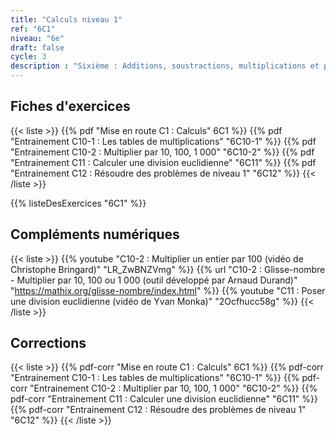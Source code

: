 ```yaml
---
title: "Calculs niveau 1"
ref: "6C1"
niveau: "6e"
draft: false
cycle: 3
description : "Sixième : Additions, soustractions, multiplications et problèmes avec des nombres entiers"
---
```




<h2 class="ui horizontal divider header">Fiches d'exercices</h2>

{{< liste >}}
	{{% pdf "Mise en route C1 : Calculs" 6C1 %}}
	{{% pdf "Entrainement C10-1 : Les tables de multiplications" "6C10-1" %}}
	{{% pdf "Entrainement C10-2 : Multiplier par 10, 100, 1 000" "6C10-2" %}}
	{{% pdf "Entrainement C11 : Calculer une division euclidienne" "6C11" %}}
	{{% pdf "Entrainement C12 : Résoudre des problèmes de niveau 1" "6C12" %}}
{{< /liste >}}


{{% listeDesExercices "6C1" %}}


<h2 class="ui horizontal divider header">Compléments numériques</h2>

{{< liste >}}
	{{% youtube "C10-2 : Multiplier un entier par 100 (vidéo de Christophe Bringard)" "LR_ZwBNZVmg" %}}
	{{% url "C10-2 : Glisse-nombre - Multiplier par 10, 100 ou 1 000 (outil développé par Arnaud Durand)" "https://mathix.org/glisse-nombre/index.html" %}}
	{{% youtube "C11 : Poser une division euclidienne (vidéo de Yvan Monka)" "2Ocfhucc58g" %}}
{{< /liste >}}



<div class="ui hidden divider"></div>
<div class="ui hidden divider"></div>

<h2 class="ui horizontal divider header">Corrections</h2>

{{< liste >}}
	{{% pdf-corr "Mise en route C1 : Calculs" 6C1 %}}
	{{% pdf-corr "Entrainement C10-1 : Les tables de multiplications" "6C10-1" %}}
	{{% pdf-corr "Entrainement C10-2 : Multiplier par 10, 100, 1 000" "6C10-2" %}}
	{{% pdf-corr "Entrainement C11 : Calculer une division euclidienne" "6C11" %}}
	{{% pdf-corr "Entrainement C12 : Résoudre des problèmes de niveau 1" "6C12" %}}
{{< /liste >}}


